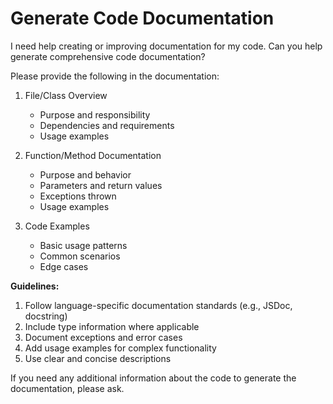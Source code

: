# Generate Code Documentation
 
I need help creating or improving documentation for my code. Can you help generate comprehensive code documentation?
 


 
Please provide the following in the documentation:
 
1. File/Class Overview
   - Purpose and responsibility
   - Dependencies and requirements
   - Usage examples
 
2. Function/Method Documentation
   - Purpose and behavior
   - Parameters and return values
   - Exceptions thrown
   - Usage examples
 
3. Code Examples
   - Basic usage patterns
   - Common scenarios
   - Edge cases
 
**Guidelines:**
1. Follow language-specific documentation standards (e.g., JSDoc, docstring)
2. Include type information where applicable
3. Document exceptions and error cases
4. Add usage examples for complex functionality
5. Use clear and concise descriptions
 
If you need any additional information about the code to generate the documentation, please ask.